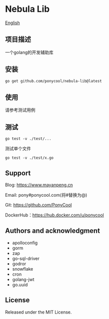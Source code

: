 # Nebula Lib

[English](README-EN.md)

## 项目描述

一个golang的开发辅助库

## 安装

```
go get github.com/ponycool/nebula-lib@latest
```

## 使用

请参考测试用例

## 测试

```
go test -v ./test/...
```

测试单个文件

```shell
go test -v ./test/x.go
```

## Support

Blog: https://www.mayanpeng.cn

Email: pony#ponycool.com(将#替换为@)

Git: https://github.com/PonyCool

DockerHub：https://hub.docker.com/u/ponycool

## Authors and acknowledgment

- apolloconfig
- gorm
- zap
- go-sql-driver
- godror
- snowflake
- cron
- golang-jwt
- go.uuid

## License

Released under the MIT License.